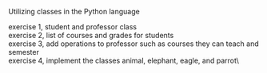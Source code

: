 Utilizing classes in the Python language

exercise 1, student and professor class\
exercise 2, list of courses and grades for students\
exercise 3, add operations to professor such as courses they can teach and semester\
exercise 4, implement the classes animal, elephant, eagle, and parrot\
